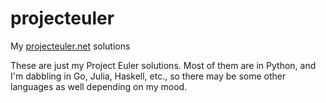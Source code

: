# projecteuler
My [projecteuler.net](http://projecteuler.net) solutions

These are just my Project Euler solutions.  Most of them are in Python, and I'm dabbling in Go, Julia, Haskell, etc., so there may be some other languages as well depending on my mood.
